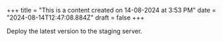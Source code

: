 +++
title = "This is a content created on 14-08-2024 at 3:53 PM"
date = "2024-08-14T12:47:08.884Z"
draft = false
+++

  Deploy the latest version to the staging server.
        